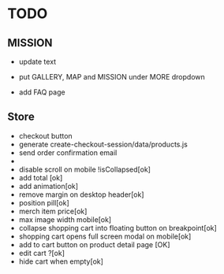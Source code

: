 # TODO

## MISSION

- update text

- put GALLERY, MAP and MISSION under MORE dropdown
- add FAQ page

## Store

- checkout button
- generate create-checkout-session/data/products.js
- send order confirmation email
- 
- disable scroll on mobile !isCollapsed[ok]
- add total [ok]
- add animation[ok]
- remove margin on desktop header[ok]
- position pill[ok]
- merch item price[ok]
- max image width mobile[ok]
- collapse shopping cart into floating button on breakpoint[ok]
- shopping cart opens full screen modal on mobile[ok]
- add to cart button on product detail page [OK]
- edit cart ?[ok]
- hide cart when empty[ok]
